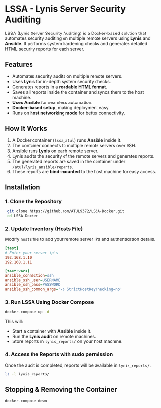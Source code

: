 # LSSA - Lynis Server Security Auditing

LSSA (Lynis Server Security Auditing) is a Docker-based solution that automates security auditing on multiple remote servers using **Lynis** and **Ansible**. It performs system hardening checks and generates detailed HTML security reports for each server.

## Features
- Automates security audits on multiple remote servers.
- Uses **Lynis** for in-depth system security checks.
- Generates reports in a **readable HTML format**.
- Saves all reports inside the container and syncs them to the host machine.
- **Uses Ansible** for seamless automation.
- **Docker-based setup**, making deployment easy.
- Runs on **host networking mode** for better connectivity.

## How It Works
1. A Docker container (`lssa_atul`) runs **Ansible** inside it.
2. The container connects to multiple remote servers over SSH.
3. Ansible runs **Lynis** on each remote server.
4. Lynis audits the security of the remote servers and generates reports.
5. The generated reports are saved in the container under `/atul/lynis_ansible/reports`.
6. These reports are **bind-mounted** to the host machine for easy access.

## Installation
### 1. Clone the Repository
```bash
 git clone https://github.com/ATUL9372/LSSA-Docker.git
 cd LSSA-Docker
```

### 2. Update Inventory (Hosts File)
Modify `hosts` file to add your remote server IPs and authentication details.

```ini
[test]
# Enter your server ip's
192.168.1.10
192.168.1.11

[test:vars]
ansible_connection=ssh
ansible_ssh_user=USERNAME
ansible_ssh_pass=PASSWORD
ansible_ssh_common_args='-o StrictHostKeyChecking=no'
```

### 3. Run LSSA Using Docker Compose
```bash
docker-compose up -d
```

This will:
- Start a container with **Ansible** inside it.
- Run the **Lynis audit** on remote machines.
- Store reports in `lynis_reports/` on your host machine.

### 4. Access the Reports with sudo permission
Once the audit is completed, reports will be available in `lynis_reports/`.
```bash
ls -l lynis_reports/
```

## Stopping & Removing the Container
```bash
docker-compose down
```
